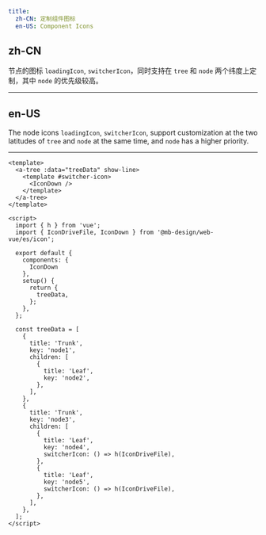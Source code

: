 ```yaml
title:
  zh-CN: 定制组件图标
  en-US: Component Icons
```

## zh-CN

节点的图标 `loadingIcon`,  `switcherIcon`，同时支持在 `tree` 和 `node` 两个纬度上定制，其中 `node` 的优先级较高。

---

## en-US

The node icons `loadingIcon`, `switcherIcon`, support customization at the two latitudes of `tree` and `node` at the same time, and `node` has a higher priority.

---

```vue
<template>
  <a-tree :data="treeData" show-line>
    <template #switcher-icon>
      <IconDown />
    </template>
  </a-tree>
</template>

<script>
  import { h } from 'vue';
  import { IconDriveFile, IconDown } from '@mb-design/web-vue/es/icon';

  export default {
    components: {
      IconDown
    },
    setup() {
      return {
        treeData,
      };
    },
  };

  const treeData = [
    {
      title: 'Trunk',
      key: 'node1',
      children: [
        {
          title: 'Leaf',
          key: 'node2',
        },
      ],
    },
    {
      title: 'Trunk',
      key: 'node3',
      children: [
        {
          title: 'Leaf',
          key: 'node4',
          switcherIcon: () => h(IconDriveFile),
        },
        {
          title: 'Leaf',
          key: 'node5',
          switcherIcon: () => h(IconDriveFile),
        },
      ],
    },
  ];
</script>
```
